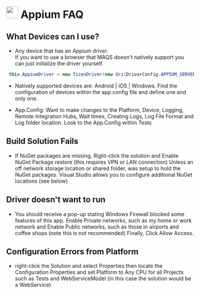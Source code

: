 # <img src="resources/maqslogo.ico" height="32" width="32"> Appium FAQ

## What Devices can I use?
- Any device that has an Appium driver.  
If you want to use a browser that MAQS doesn't natively support you can just initialize the driver yourself.
```csharp
 this.AppiumDriver = new TizenDriver(new Uri(DriverConfig.APPIUM_SERVER_URI), option);
```
- Natively supported devices are:  Android | iOS | Windows. 
Find the configuration of devices within the app.config file and define one and only one.

- App.Config: Want to make changes to the Platform, Device, Logging, Remote Integration Hubs, Wait times, Creating Logs, Log File Format and Log folder location. Look to the App.Config within Tests

## Build Solution Fails
- If NuGet packages are missing, Right-click the solution and Enable NuGet Package restore (this requires VPN or LAN connection) Unless an off network storage location or shared folder, was setup to hold the NuGet packages.  Visual Studio allows you to configure additional NuGet locations (see below)

## Driver doesn't want to run
- You should receive a pop-up stating Windows Firewall blocked some features of this app.  Enable Private networks, such as my home or work network and Enable Public networks, such as those in airports and coffee shops (note this is not recommended) Finally, Click Allow Access.

## Configuration Errors from Platform
- right-click the Solution and select Properties then locate the Configuration Properties and set Platform to Any CPU for all Projects such as Tests and WebServiceModel (in this case the solution would be a WebService)
